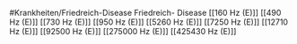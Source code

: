 #Krankheiten/Friedreich-Disease
Friedreich- Disease
[[160 Hz (E)]]
[[490 Hz (E)]]
[[730 Hz (E)]]
[[950 Hz (E)]]
[[5260 Hz (E)]]
[[7250 Hz (E)]]
[[12710 Hz (E)]]
[[92500 Hz (E)]]
[[275000 Hz (E)]]
[[425430 Hz (E)]]